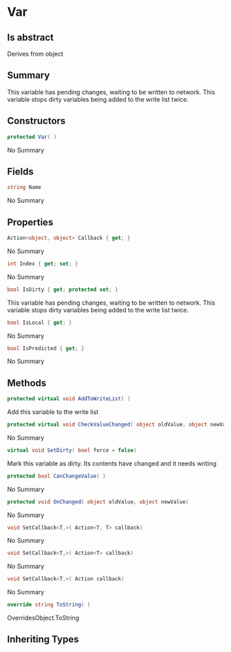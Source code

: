 # Var

## Is abstract
Derives from object

## Summary

This variable has pending changes, waiting to be written to network. This
variable stops dirty variables being added to the write list twice.
## Constructors

```c#
protected Var( ) 
```
No Summary
## Fields

```c#
string Name
```
No Summary
## Properties

```c#
Action<object, object> Callback { get; } 
```
No Summary
```c#
int Index { get; set; } 
```
No Summary
```c#
bool IsDirty { get; protected set; } 
```
This variable has pending changes, waiting to be written to network. This
variable stops dirty variables being added to the write list twice.
```c#
bool IsLocal { get; } 
```
No Summary
```c#
bool IsPredicted { get; } 
```
No Summary
## Methods

```c#
protected virtual void AddToWriteList( ) 
```
Add this variable to the write list
```c#
protected virtual void CheckValueChanged( object oldValue, object newValue) 
```
No Summary
```c#
virtual void SetDirty( bool force = false) 
```
Mark this variable as dirty. Its contents have changed and it needs writing
```c#
protected bool CanChangeValue( ) 
```
No Summary
```c#
protected void OnChanged( object oldValue, object newValue) 
```
No Summary
```c#
void SetCallback<T,>( Action<T, T> callback) 
```
No Summary
```c#
void SetCallback<T,>( Action<T> callback) 
```
No Summary
```c#
void SetCallback<T,>( Action callback) 
```
No Summary
```c#
override string ToString( ) 
```
OverridesObject.ToString
## Inheriting Types

